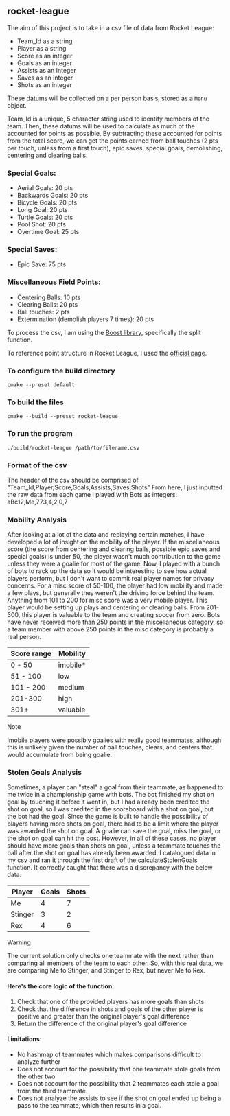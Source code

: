 ## rocket-league

The aim of this project is to take in a csv file of data from Rocket League:
- Team_Id as a string
- Player as a string
- Score as an integer
- Goals as an integer
- Assists as an integer
- Saves as an integer
- Shots as an integer

These datums will be collected on a per person basis, stored as a `Menu` object.

Team_Id is a unique, 5 character string used to identify members of the team.
Then, these datums will be used to calculate as much of the accounted for points as possible.
By subtracting these accounted for points from the total score, we can get the points earned
from ball touches (2 pts per touch, unless from a first touch), epic saves, special goals, demolishing,
centering and clearing balls.

### Special Goals:
- Aerial Goals: 20 pts
- Backwards Goals: 20 pts
- Bicycle Goals: 20 pts
- Long Goal: 20 pts
- Turtle Goals: 20 pts
- Pool Shot: 20 pts
- Overtime Goal: 25 pts

### Special Saves:
- Epic Save: 75 pts

### Miscellaneous Field Points:
- Centering Balls: 10 pts
- Clearing Balls: 20 pts
- Ball touches: 2 pts
- Extermination (demolish players 7 times): 20 pts

To process the csv, I am using the [Boost library](https://www.boost.org/doc/libs/1_50_0/doc/html/string_algo/usage.html#id3207193), specifically the split function.

To reference point structure in Rocket League, I used the [official page](https://rocketleague.fandom.com/wiki/Points).

### To configure the build directory
```shell
cmake --preset default
```

### To build the files
```shell
cmake --build --preset rocket-league
```

### To run the program
```shell
./build/rocket-league /path/to/filename.csv
```

### Format of the csv
The header of the csv should be comprised of "Team_Id,Player,Score,Goals,Assists,Saves,Shots"
From here, I just inputted the raw data from each game I played with Bots as integers:
aBc12,Me,773,4,2,0,7

### Mobility Analysis
After looking at a lot of the data and replaying certain matches, I have developed a lot of insight on the mobility of the player.
If the miscellaneous score (the score from centering and clearing balls, possible epic saves and special goals) is under 50, the player wasn't much contribution to the game unless they were a goalie for most of the game.
Now, I played with a bunch of bots to rack up the data so it would be interesting to see how actual players perform, but I don't want to commit real player names for privacy concerns. For a misc score of 50-100, the player had low mobility and made a few plays, but generally they weren't the driving force behind the team.
Anything from 101 to 200 for misc score was a very mobile player. This player would be setting up plays and centering or clearing balls.
From 201-300, this player is valuable to the team and creating soccer from zero. 
Bots have never received more than 250 points in the miscellaneous category, so a team member with above 250 points in the misc category is probably a real person.


| Score range |       Mobility      |
| ----------- | ------------------- |
|   0 - 50    |       imobile*      |
|  51 - 100   |         low         |
|  101 - 200  |        medium       |
|  201-300    |         high        |
|    301+     |       valuable      |

> [!NOTE]
> Imobile players were possibly goalies with really good teammates, although this is unlikely given the number of ball touches, clears, and centers that would accumulate from being goalie.

### Stolen Goals Analysis
Sometimes, a player can "steal" a goal from their teammate, as happened to me twice in a championship game with bots. The bot finished my shot on goal by touching it before it went in, but I had already been credited the shot on goal, so I was credited in the scoreboard with a shot on goal, but the bot had the goal. Since the game is built to handle the possibility of players having more shots on goal, there had to be a limit where the player was awarded the shot on goal. A goalie can save the goal, miss the goal, or the shot on goal can hit the post. However, in all of these cases, no player should have more goals than shots on goal, unless a teammate touches the ball after the shot on goal has already been awarded.
I catalogued data in my csv and ran it through the first draft of the calculateStolenGoals function. It correctly caught that there was a discrepancy with the below data:

|   Player  |   Goals   |   Shots   |
| --------- | --------- | --------- |
|   Me      |   4       |   7       |
|   Stinger |   3       |   2       |
|   Rex     |   4       |   6       |

> [!WARNING]
> The current solution only checks one teammate with the next rather than comparing all members of the team to each other.
> So, with this real data, we are comparing Me to Stinger, and Stinger to Rex, but never Me to Rex.

#### Here's the core logic of the function:
1. Check that one of the provided players has more goals than shots
2. Check that the difference in shots and goals of the other player is positive and greater than the original player's goal difference
3. Return the difference of the original player's goal difference

#### Limitations:
- No hashmap of teammates which makes comparisons difficult to analyze further
- Does not account for the possibility that one teammate stole goals from the other two
- Does not account for the possibility that 2 teammates each stole a goal from the third teammate.
- Does not analyze the assists to see if the shot on goal ended up being a pass to the teammate, which then results in a goal.